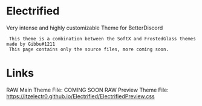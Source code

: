 # Electrified
Very intense and highly customizable Theme for BetterDiscord

     This theme is a combination between the SoftX and FrostedGlass themes made by Gibbu#1211
     This page contains only the source files, more coming soon.

# Links
RAW Main Theme File: COMING SOON 
RAW Preview Theme File: https://itzelectr0.github.io/Electrified/ElectrifiedPreview.css
